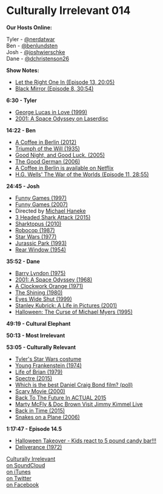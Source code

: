 # Culturally Irrelevant 014

**Our Hosts Online:**

Tyler - [@nerdatwar]  
Ben - [@benlundsten]  
Josh - [@joshwierschke]  
Dane - [@dchristenson26]  

**Show Notes:**  

- [Let the Right One In (Episode 13, 20:05)](http://www.culturallyirrelevant.com/podcast/13)   
- [Black Mirror (Episode 8, 30:54)](http://www.culturallyirrelevant.com/podcast/8)   

**6:30 - Tyler**  

 - [George Lucas in Love (1999)](http://www.imdb.com/title/tt0203523/)   
 - [2001: A Space Odyssey on Laserdisc](http://www.amazon.com/2001-Odyssey-Laserdisc-Criterion-Collection/dp/B00417U8UU)   

**14:22 - Ben**   

 - [A Coffee in Berlin (2012)](http://www.imdb.com/title/tt1954701/)   
 - [Triumph of the Will (1935)](http://www.imdb.com/title/tt0025913/)   
 - [Good Night, and Good Luck. (2005)](http://www.imdb.com/title/tt0433383/)   
 - [The Good German (2006)](http://www.imdb.com/title/tt0452624/)   
 - [A Coffee in Berlin is available on Netflix](http://www.netflix.com/search/a%20coffee%20in%20berlin?jbv=70261537&jbp=0&jbr=0)   
 - [H.G. Wells' The War of the Worlds (Episode 11, 28:55)](http://www.culturallyirrelevant.com/podcast/11)   

**24:45 - Josh**   

 - [Funny Games (1997)](http://www.imdb.com/title/tt0119167/)   
 - [Funny Games (2007)](http://www.imdb.com/title/tt0808279/)   
 - Directed by [Michael Haneke](http://www.imdb.com/name/nm0359734/)  
 - [3 Headed Shark Attack (2015)](http://www.imdb.com/title/tt4685096/)   
 - [Sharktopus (2010)](http://www.imdb.com/title/tt1619880/)   
 - [Robocop (1987)](http://www.imdb.com/title/tt0093870/)   
 - [Star Wars (1977)](http://www.imdb.com/title/tt0076759/)   
 - [Jurassic Park (1993)](http://www.imdb.com/title/tt0107290/)   
 - [Rear Window (1954)](http://www.imdb.com/title/tt0047396/)   

**35:52 - Dane**   

 - [Barry Lyndon (1975)](http://www.imdb.com/title/tt0072684/)   
 - [2001: A Space Odyssey (1968)](http://www.imdb.com/title/tt0062622/)   
 - [A Clockwork Orange (1971)](http://www.imdb.com/title/tt0066921/)   
 - [The Shining (1980)](http://www.imdb.com/title/tt0081505/)   
 - [Eyes Wide Shut (1999)](http://www.imdb.com/title/tt0120663/)   
 - [Stanley Kubrick: A Life in Pictures (2001)](http://www.imdb.com/title/tt0278736/)   
 - [Halloween: The Curse of Michael Myers (1995)](http://www.imdb.com/title/tt0113253/)   

**49:19 - Cultural Elephant**   

**50:13 - Most Irrelevant**   

**53:05 - Culturally Relevant**   

 - [Tyler's Star Wars costume](#)   
 - [Young Frankenstein (1974)](http://www.imdb.com/title/tt0072431/)   
 - [Life of Brian (1979)](http://www.imdb.com/title/tt0079470/)   
 - [Spectre (2015)](http://www.imdb.com/title/tt2379713/)   
 - [Which is the best Daniel Craig Bond film? (poll)](http://tally.tl/Qd7ND)   
 - [Scary Movie (2000)](http://www.imdb.com/title/tt0175142/)   
 - [Back To The Future In ACTUAL 2015](https://www.youtube.com/watch?v=J4LI_EqnJq8)   
 - [Marty McFly & Doc Brown Visit Jimmy Kimmel Live](https://www.youtube.com/watch?v=Q0VGRlEJewA)   
 - [Back in Time (2015)](http://www.imdb.com/title/tt3118874/)   
 - [Snakes on a Plane (2006)](http://www.imdb.com/title/tt0417148/)   

**1:17:47 - Episode 14.5**   

 - [Halloween Takeover - Kids react to 5 pound candy bar!!!](https://www.youtube.com/watch?v=zZHz3MnwXvw)   
 - [Deliverance (1972)](http://www.imdb.com/title/tt0068473/)   

[Culturally Irrelevant](http://www.culturallyirrelevant.com/)  
[on SoundCloud](https://soundcloud.com/culturally-irrelevant)  
[on iTunes](https://itun.es/i6Lj4FQ)  
[on Twitter](https://twitter.com/cirrelevantpod)  
[on Facebook](https://www.facebook.com/culturallyirrelevant)  

[@nerdatwar]: http://twitter.com/nerdatwar  
[@benlundsten]: http://twitter.com/benlundsten  
[@joshwierschke]: http://twitter.com/joshwierschke  
[@dchristenson26]: https://twitter.com/dchristenson26  
